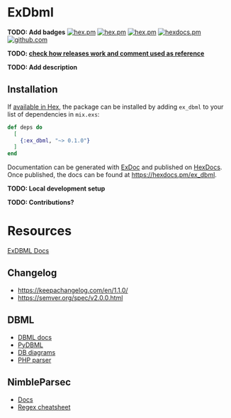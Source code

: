 # ExDbml
**TODO: Add badges**
[![hex.pm](https://img.shields.io/hexpm/v/ex_aws.svg)](https://hex.pm/packages/ex_aws)
[![hex.pm](https://img.shields.io/hexpm/dt/ex_aws.svg)](https://hex.pm/packages/ex_aws)
[![hex.pm](https://img.shields.io/hexpm/l/ex_aws.svg)](https://hex.pm/packages/ex_aws)
[![hexdocs.pm](https://img.shields.io/badge/hexdocs-release-lightgreen.svg)](https://hexdocs.pm/ex_aws)
[![github.com](https://img.shields.io/github/last-commit/ex-aws/ex_aws.svg)](https://github.com/ex-aws/ex_aws/commits/master)

**TODO: [check how releases work and comment used as reference](https://github.com/Vanderhoof/PyDBML)**

**TODO: Add description**

## Installation

If [available in Hex](https://hex.pm/docs/publish), the package can be installed
by adding `ex_dbml` to your list of dependencies in `mix.exs`:

```elixir
def deps do
  [
    {:ex_dbml, "~> 0.1.0"}
  ]
end
```

Documentation can be generated with [ExDoc](https://github.com/elixir-lang/ex_doc)
and published on [HexDocs](https://hexdocs.pm). Once published, the docs can
be found at <https://hexdocs.pm/ex_dbml>.

**TODO: Local development setup**

**TODO: Contributions?**

# Resources
[ExDBML Docs](file://wsl.localhost/Ubuntu-22.04/home/etxor/documents/repos/ex_dbml/doc/ExDbml.Schemas.Definition.html)
## Changelog
- https://keepachangelog.com/en/1.1.0/
- https://semver.org/spec/v2.0.0.html
## DBML
- [DBML docs](https://dbml.dbdiagram.io/docs/#project-definition)
- [PyDBML](https://github.com/Vanderhoof/PyDBML/blob/master/pydbml/parser/blueprints.py)
- [DB diagrams](https://dbdiagram.io/)
- [PHP parser](https://github.com/butschster/dbml-parser/blob/master/tests/Parsers/TableParserTest.php)

## NimbleParsec
- [Docs](https://hexdocs.pm/nimble_parsec/NimbleParsec.html#defparsecp/3)
- [Regex cheatsheet](https://duckduckgo.com/?q=regex+cheatsheet&t=brave&ia=cheatsheet&iax=1)
